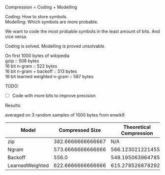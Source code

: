 Compression = Coding + Modelling

Coding: How to store symbols.  
Modelling: Which symbols are more probable.

We want to code the most probable symbols in the least amount of bits. And vice versa.

Coding is solved.
Modelling is proved unsolvable.

On first 1000 bytes of wikipedia  
gzip :: 508 bytes  
16 bit n-gram :: 522 bytes  
16 bit n-gram + backoff :: 513 bytes  
16 bit learned weighted n-gram :: 587 bytes

TODO:
- [ ] Code with more bits to improve precision

Results: 

 averaged on 3 random samples of 1000 bytes from enwik9

| Model | Compressed Size | Theoretical Compression |
| --- | --- | --- |
| zip | 382.6666666666667 | N/A |
| Ngram | 573.6666666666666 | 566.1230212214556 |
| Backoff | 556.0 | 549.1950639647857 |
| LearnedWeighted | 622.6666666666666 | 615.2785268782923 |
